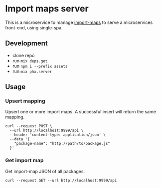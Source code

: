 # Import maps server

This is a microservice to manage [import-maps](https://github.com/WICG/import-maps) to serve a microservices front-end, using single-spa.

## Development

- clone repo
- run `mix deps.get`
- run `npm i --prefix assets`
- run `mix phx.server`

## Usage

### Upsert mapping

Upsert one or more import maps. A successful insert will return the same mapping.

```
curl --request POST \
  --url http://localhost:9999/api \
  --header 'content-type: application/json' \
  --data '{
  	"package-name": "http://path/to/package.js"
  }'
```

### Get import map

Get import-map JSON of all packages.

```
curl --request GET --url http://localhost:9999/api
```
